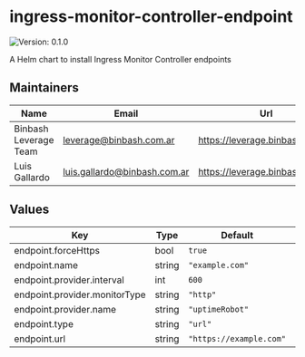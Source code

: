 # ingress-monitor-controller-endpoint

![Version: 0.1.0](https://img.shields.io/badge/Version-0.1.0-informational?style=flat-square)

A Helm chart to install Ingress Monitor Controller endpoints

## Maintainers

| Name | Email | Url |
| ---- | ------ | --- |
| Binbash Leverage Team | leverage@binbash.com.ar | https://leverage.binbash.com.ar |
| Luis Gallardo | luis.gallardo@binbash.com.ar | https://leverage.binbash.com.ar |

## Values

| Key | Type | Default | Description |
|-----|------|---------|-------------|
| endpoint.forceHttps | bool | `true` |  |
| endpoint.name | string | `"example.com"` |  |
| endpoint.provider.interval | int | `600` |  |
| endpoint.provider.monitorType | string | `"http"` |  |
| endpoint.provider.name | string | `"uptimeRobot"` |  |
| endpoint.type | string | `"url"` |  |
| endpoint.url | string | `"https://example.com"` |  |

